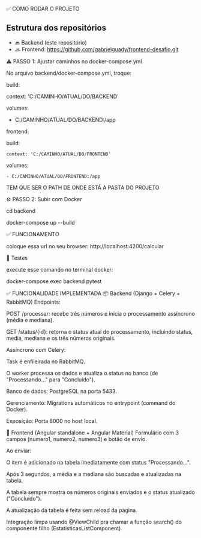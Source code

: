 ✅ COMO RODAR O PROJETO

## Estrutura dos repositórios
- 🔙 Backend (este repositório)
- 🔜 Frontend: https://github.com/gabrielguady/frontend-desafio.git

⚠️ PASSO 1: Ajustar caminhos no docker-compose.yml

No arquivo backend/docker-compose.yml, troque:

build:

  context: 'C:/CAMINHO/ATUAL/DO/BACKEND'
  
volumes:

  - C:/CAMINHO/ATUAL/DO/BACKEND:/app

frontend:

  build:
  
    context: 'C:/CAMINHO/ATUAL/DO/FRONTEND'
    
  volumes:
  
    - C:/CAMINHO/ATUAL/DO/FRONTEND:/app


TEM QUE SER O PATH DE ONDE ESTÁ A PASTA DO PROJETO


⚙️ PASSO 2: Subir com Docker

cd backend

docker-compose up --build



✅ FUNCIONAMENTO

 coloque essa url no seu browser: http://localhost:4200/calcular

 🧪 Testes

 execute esse comando no terminal docker: 
 
 docker-compose exec backend pytest


✅ FUNCIONALIDADE IMPLEMENTADA
📦 Backend (Django + Celery + RabbitMQ)
Endpoints:

POST /processar: recebe três números e inicia o processamento assíncrono (média e mediana).

GET /status/{id}: retorna o status atual do processamento, incluindo status, media, mediana e os três números originais.

Assíncrono com Celery:

Task é enfileirada no RabbitMQ.

O worker processa os dados e atualiza o status no banco (de "Processando..." para "Concluído").

Banco de dados: PostgreSQL na porta 5433.

Gerenciamento: Migrations automáticos no entrypoint (command do Docker).

Exposição: Porta 8000 no host local.

🎨 Frontend (Angular standalone + Angular Material)
Formulário com 3 campos (numero1, numero2, numero3) e botão de envio.

Ao enviar:

O item é adicionado na tabela imediatamente com status "Processando...".

Após 3 segundos, a média e a mediana são buscadas e atualizadas na tabela.

A tabela sempre mostra os números originais enviados e o status atualizado ("Concluído").

A atualização da tabela é feita sem reload da página.

Integração limpa usando @ViewChild pra chamar a função search() do componente filho (EstatisticasListComponent).
